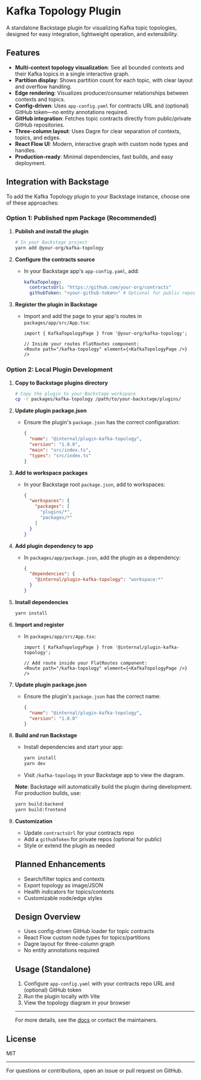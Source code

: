 # Kafka Topology Plugin

A standalone Backstage plugin for visualizing Kafka topic topologies, designed for easy integration, lightweight operation, and extensibility.

## Features
- **Multi-context topology visualization**: See all bounded contexts and their Kafka topics in a single interactive graph.
- **Partition display**: Shows partition count for each topic, with clear layout and overflow handling.
- **Edge rendering**: Visualizes producer/consumer relationships between contexts and topics.
- **Config-driven**: Uses `app-config.yaml` for contracts URL and (optional) GitHub token—no entity annotations required.
- **GitHub integration**: Fetches topic contracts directly from public/private GitHub repositories.
- **Three-column layout**: Uses Dagre for clear separation of contexts, topics, and edges.
- **React Flow UI**: Modern, interactive graph with custom node types and handles.
- **Production-ready**: Minimal dependencies, fast builds, and easy deployment.


## Integration with Backstage

To add the Kafka Topology plugin to your Backstage instance, choose one of these approaches:

### Option 1: Published npm Package (Recommended)

1. **Publish and install the plugin**
   ```bash
   # In your Backstage project
   yarn add @your-org/kafka-topology
   ```

2. **Configure the contracts source**
   - In your Backstage app's `app-config.yaml`, add:
     ```yaml
     kafkaTopology:
       contractsUrl: "https://github.com/your-org/contracts"
       githubToken: "<your-github-token>" # Optional for public repos
     ```

3. **Register the plugin in Backstage**
   - Import and add the page to your app's routes in `packages/app/src/App.tsx`:
     ```tsx
     import { KafkaTopologyPage } from '@your-org/kafka-topology';
     
     // Inside your routes FlatRoutes component:
     <Route path="/kafka-topology" element={<KafkaTopologyPage />} />
     ```

### Option 2: Local Plugin Development

1. **Copy to Backstage plugins directory**
   ```bash
   # Copy the plugin to your Backstage workspace
   cp -r packages/kafka-topology /path/to/your-backstage/plugins/
   ```

2. **Update plugin package.json**
   - Ensure the plugin's `package.json` has the correct configuration:
     ```json
     {
       "name": "@internal/plugin-kafka-topology",
       "version": "1.0.0",
       "main": "src/index.ts",
       "types": "src/index.ts"
     }
     ```

3. **Add to workspace packages**
   - In your Backstage root `package.json`, add to workspaces:
     ```json
     {
       "workspaces": {
         "packages": [
           "plugins/*",
           "packages/*"
         ]
       }
     }
     ```

4. **Add plugin dependency to app**
   - In `packages/app/package.json`, add the plugin as a dependency:
     ```json
     {
       "dependencies": {
         "@internal/plugin-kafka-topology": "workspace:*"
       }
     }
     ```

5. **Install dependencies**
   ```bash
   yarn install
   ```

6. **Import and register**
   - In `packages/app/src/App.tsx`:
     ```tsx
     import { KafkaTopologyPage } from '@internal/plugin-kafka-topology';
     
     // Add route inside your FlatRoutes component:
     <Route path="/kafka-topology" element={<KafkaTopologyPage />} />
     ```

5. **Update plugin package.json**
   - Ensure the plugin's `package.json` has the correct name:
     ```json
     {
       "name": "@internal/plugin-kafka-topology",
       "version": "1.0.0"
     }
     ```

7. **Build and run Backstage**
   - Install dependencies and start your app:
     ```bash
     yarn install
     yarn dev
     ```
   - Visit `/kafka-topology` in your Backstage app to view the diagram.
   
   **Note**: Backstage will automatically build the plugin during development. For production builds, use:
   ```bash
   yarn build:backend
   yarn build:frontend
   ```

8. **Customization**
   - Update `contractsUrl` for your contracts repo
   - Add a `githubToken` for private repos (optional for public)
   - Style or extend the plugin as needed

   ## Planned Enhancements

   - Search/filter topics and contexts
   - Export topology as image/JSON
   - Health indicators for topics/contexts
   - Customizable node/edge styles

   ## Design Overview

   - Uses config-driven GitHub loader for topic contracts
   - React Flow custom node types for topics/partitions
   - Dagre layout for three-column graph
   - No entity annotations required

   ## Usage (Standalone)

   1. Configure `app-config.yaml` with your contracts repo URL and (optional) GitHub token
   2. Run the plugin locally with Vite
   3. View the topology diagram in your browser

   ---

   For more details, see the [docs](../../docs/) or contact the maintainers.
## License
MIT

---
For questions or contributions, open an issue or pull request on GitHub.
